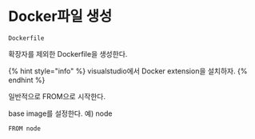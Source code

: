 # Docker파일 생성

```
Dockerfile
```

확장자를 제외한 Dockerfile을 생성한다.

{% hint style="info" %}
visualstudio에서 Docker extension을 설치하자.
{% endhint %}



일반적으로 FROM으로 시작한다.

base image를 설정한다. 예) node

```docker
FROM node
```


